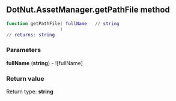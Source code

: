 ## DotNut.AssetManager.getPathFile method


```lua
function getPathFile( fullName   // string
                    )
// returns: string
```


### Parameters

**fullName** (**string**) - ![fullName]

### Return value

Return type: **string**

